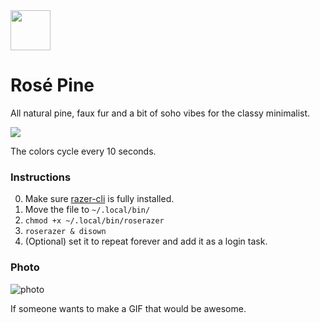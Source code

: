 <img src="https://github.com/rose-pine/rose-pine-theme/blob/master/assets/icon.png" width="64" />

# Rosé Pine

All natural pine, faux fur and a bit of soho vibes for the classy minimalist.

[![](https://img.shields.io/badge/Rosé%20Pine%20Theme-191724)](https://github.com/rose-pine/rose-pine-theme)

The colors cycle every 10 seconds.

### Instructions

0. Make sure [razer-cli](https://github.com/lolei/razer-cli) is fully installed.
1. Move the file to `~/.local/bin/`
2. `chmod +x ~/.local/bin/roserazer`
3. `roserazer & disown`
4. (Optional) set it to repeat forever and add it as a login task.

### Photo

![photo](https://cdn.discordapp.com/attachments/767172954395639811/776249001619488768/IMG_20201111_165423.jpg)

If someone wants to make a GIF that would be awesome.
